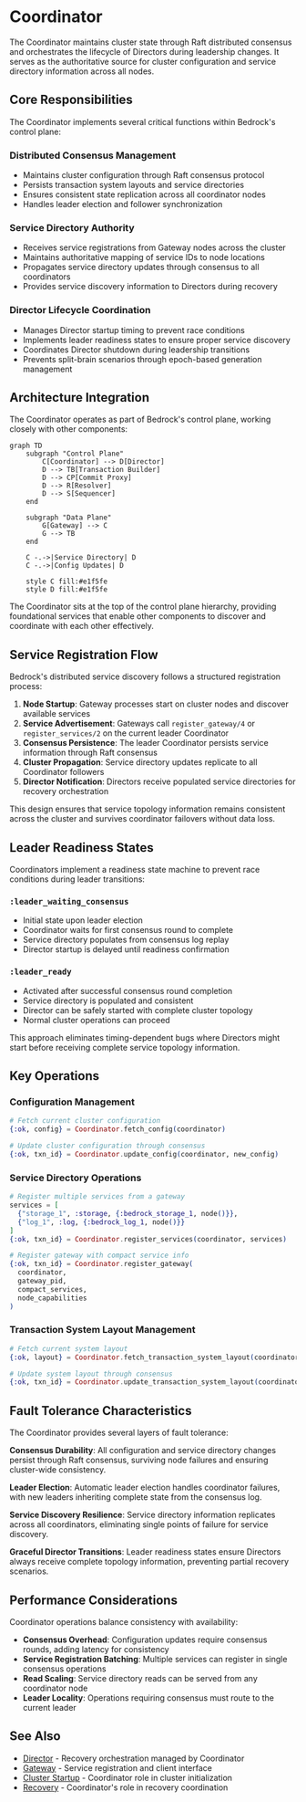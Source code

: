 # Coordinator

The Coordinator maintains cluster state through Raft distributed consensus and orchestrates the lifecycle of Directors during leadership changes. It serves as the authoritative source for cluster configuration and service directory information across all nodes.

## Core Responsibilities

The Coordinator implements several critical functions within Bedrock's control plane:

### Distributed Consensus Management

- Maintains cluster configuration through Raft consensus protocol
- Persists transaction system layouts and service directories
- Ensures consistent state replication across all coordinator nodes
- Handles leader election and follower synchronization

### Service Directory Authority

- Receives service registrations from Gateway nodes across the cluster
- Maintains authoritative mapping of service IDs to node locations
- Propagates service directory updates through consensus to all coordinators
- Provides service discovery information to Directors during recovery

### Director Lifecycle Coordination

- Manages Director startup timing to prevent race conditions
- Implements leader readiness states to ensure proper service discovery
- Coordinates Director shutdown during leadership transitions
- Prevents split-brain scenarios through epoch-based generation management

## Architecture Integration

The Coordinator operates as part of Bedrock's control plane, working closely with other components:

```mermaid
graph TD
    subgraph "Control Plane"
        C[Coordinator] --> D[Director]
        D --> TB[Transaction Builder]
        D --> CP[Commit Proxy] 
        D --> R[Resolver]
        D --> S[Sequencer]
    end
    
    subgraph "Data Plane"
        G[Gateway] --> C
        G --> TB
    end
    
    C -.->|Service Directory| D
    C -.->|Config Updates| D
    
    style C fill:#e1f5fe
    style D fill:#e1f5fe
```

The Coordinator sits at the top of the control plane hierarchy, providing foundational services that enable other components to discover and coordinate with each other effectively.

## Service Registration Flow

Bedrock's distributed service discovery follows a structured registration process:

1. **Node Startup**: Gateway processes start on cluster nodes and discover available services
2. **Service Advertisement**: Gateways call `register_gateway/4` or `register_services/2` on the current leader Coordinator
3. **Consensus Persistence**: The leader Coordinator persists service information through Raft consensus
4. **Cluster Propagation**: Service directory updates replicate to all Coordinator followers
5. **Director Notification**: Directors receive populated service directories for recovery orchestration

This design ensures that service topology information remains consistent across the cluster and survives coordinator failovers without data loss.

## Leader Readiness States

Coordinators implement a readiness state machine to prevent race conditions during leader transitions:

### `:leader_waiting_consensus`

- Initial state upon leader election
- Coordinator waits for first consensus round to complete
- Service directory populates from consensus log replay
- Director startup is delayed until readiness confirmation

### `:leader_ready`

- Activated after successful consensus round completion
- Service directory is populated and consistent
- Director can be safely started with complete cluster topology
- Normal cluster operations can proceed

This approach eliminates timing-dependent bugs where Directors might start before receiving complete service topology information.

## Key Operations

### Configuration Management

```elixir
# Fetch current cluster configuration
{:ok, config} = Coordinator.fetch_config(coordinator)

# Update cluster configuration through consensus
{:ok, txn_id} = Coordinator.update_config(coordinator, new_config)
```

### Service Directory Operations

```elixir
# Register multiple services from a gateway
services = [
  {"storage_1", :storage, {:bedrock_storage_1, node()}},
  {"log_1", :log, {:bedrock_log_1, node()}}
]
{:ok, txn_id} = Coordinator.register_services(coordinator, services)

# Register gateway with compact service info
{:ok, txn_id} = Coordinator.register_gateway(
  coordinator, 
  gateway_pid, 
  compact_services, 
  node_capabilities
)
```

### Transaction System Layout Management

```elixir
# Fetch current system layout
{:ok, layout} = Coordinator.fetch_transaction_system_layout(coordinator)

# Update system layout through consensus
{:ok, txn_id} = Coordinator.update_transaction_system_layout(coordinator, layout)
```

## Fault Tolerance Characteristics

The Coordinator provides several layers of fault tolerance:

**Consensus Durability**: All configuration and service directory changes persist through Raft consensus, surviving node failures and ensuring cluster-wide consistency.

**Leader Election**: Automatic leader election handles coordinator failures, with new leaders inheriting complete state from the consensus log.

**Service Discovery Resilience**: Service directory information replicates across all coordinators, eliminating single points of failure for service discovery.

**Graceful Director Transitions**: Leader readiness states ensure Directors always receive complete topology information, preventing partial recovery scenarios.

## Performance Considerations

Coordinator operations balance consistency with availability:

- **Consensus Overhead**: Configuration updates require consensus rounds, adding latency for consistency
- **Service Registration Batching**: Multiple services can register in single consensus operations
- **Read Scaling**: Service directory reads can be served from any coordinator node
- **Leader Locality**: Operations requiring consensus must route to the current leader

## See Also

- [Director](director.md) - Recovery orchestration managed by Coordinator
- [Gateway](../infrastructure/gateway.md) - Service registration and client interface  
- [Cluster Startup](../../deep-dives/cluster-startup.md) - Coordinator role in cluster initialization
- [Recovery](../../deep-dives/recovery.md) - Coordinator's role in recovery coordination
